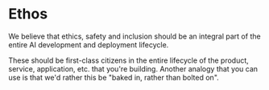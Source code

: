 # Ethos

We believe that ethics, safety and inclusion should be an integral part of the entire AI development and deployment lifecycle. 

These should be first-class citizens in the entire lifecycle of the product, service, application, etc. that you're building. Another analogy that you can use is that we'd rather this be "baked in, rather than bolted on". 

